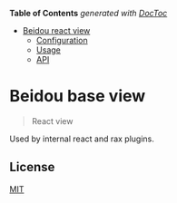 <!-- START doctoc generated TOC please keep comment here to allow auto update -->

<!-- DON'T EDIT THIS SECTION, INSTEAD RE-RUN doctoc TO UPDATE -->

**Table of Contents** _generated with [DocToc](https://github.com/thlorenz/doctoc)_

* [Beidou react view](#beidou-view-react)
  * [Configuration](#configuration)
  * [Usage](#usage)
  * [API](#api)

<!-- END doctoc generated TOC please keep comment here to allow auto update -->

# Beidou base view

> React view

Used by internal react and rax plugins.

## License

[MIT](LICENSE)
